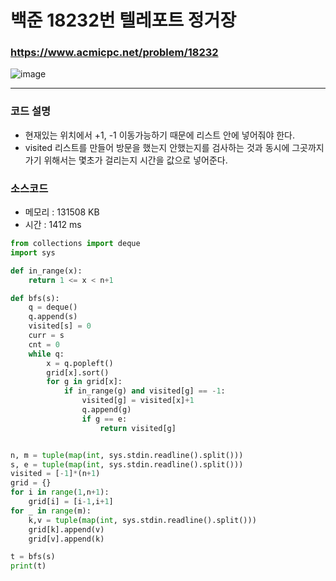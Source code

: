 백준 18232번 텔레포트 정거장
=================================

### <https://www.acmicpc.net/problem/18232>
![image](https://user-images.githubusercontent.com/83554018/155882040-c72bb33a-1cbb-4071-8c25-3cf65b5fbb8a.png)

<hr>

### 코드 설명
+ 현재있는 위치에서 +1, -1 이동가능하기 때문에 리스트 안에 넣어줘야 한다.
+ visited 리스트를 만들어 방문을 했는지 안했는지를 검사하는 것과 동시에 그곳까지 가기 위해서는 몇초가 걸리는지 시간을 값으로 넣어준다.

### 소스코드
+ 메모리 : 131508 KB
+ 시간 : 1412 ms
```python
from collections import deque
import sys

def in_range(x):
    return 1 <= x < n+1

def bfs(s):
    q = deque()
    q.append(s)
    visited[s] = 0
    curr = s
    cnt = 0
    while q:
        x = q.popleft()
        grid[x].sort()
        for g in grid[x]:
            if in_range(g) and visited[g] == -1:
                visited[g] = visited[x]+1
                q.append(g)
                if g == e:
                    return visited[g]


n, m = tuple(map(int, sys.stdin.readline().split()))
s, e = tuple(map(int, sys.stdin.readline().split()))
visited = [-1]*(n+1)
grid = {}
for i in range(1,n+1):
    grid[i] = [i-1,i+1]
for _ in range(m):
    k,v = tuple(map(int, sys.stdin.readline().split()))
    grid[k].append(v)
    grid[v].append(k)

t = bfs(s)
print(t)
```
